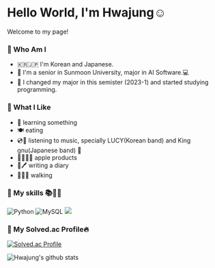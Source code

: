 <h1>Hello World, I'm Hwajung☺️
</h1>
Welcome to my page! 


### 🌟 Who Am I 
- 🇰🇷🇯🇵 I'm Korean and Japanese.
- 📝 I'm a senior in Sunmoon University, major in AI Software.💻
- 📝 I changed my major in this semister (2023-1) and started studying programming. 



### 🌟 What I Like
- 📝 learning something
- 🍽️ eating 
- 💿💙 listening to music, specially LUCY(Korean band) and King gnu(Japanese band) 💙
- 👩🏻‍💻🍎 apple products  
- 📖🖊️ writing a diary
- 🏃🏻‍♀️ walking



### 🌟 My skills 📚💪🏻

![Python](https://img.shields.io/badge/Python-3776AB.svg?&style=for-the-badge&logo=Python&logoColor=white)
![MySQL](https://img.shields.io/badge/MySQL-4479A1.svg?&amp;style=for-the-badge&amp;logo=MySQL&amp;logoColor=white)
<img src="https://img.shields.io/badge/javascript-F7DF1E?style=for-the-badge&logo=javascript&logoColor=black">




### 🌟 My Solved.ac Profile🔥
[![Solved.ac Profile](http://mazassumnida.wtf/api/v2/generate_badge?boj=lyong4432)](https://solved.ac/lyong4432)

![Hwajung's github stats](https://github-readme-stats.vercel.app/api?username=Hwajung&show_icons=true&theme=merko)
<!--
**lyong4432/lyong4432** is a ✨ _special_ ✨ repository because its `README.md` (this file) appears on your GitHub profile.

Here are some ideas to get you started:


- 🔭 I’m currently working on ...
- 🌱 I’m currently learning ...
- 👯 I’m looking to collaborate on ...
- 🤔 I’m looking for help with ...
- 💬 Ask me about ...
- 📫 How to reach me: ...
- 😄 Pronouns: ...
- ⚡ Fun fact: ...
-->
